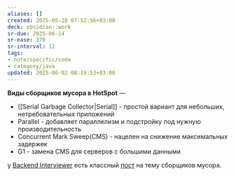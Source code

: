 ```yaml
---
aliases: []
created: 2025-05-28 07:52:56+03:00
deck: obsidian::work
sr-due: 2025-06-14
sr-ease: 270
sr-interval: 12
tags:
- note/specific/code
- category/java
updated: 2025-06-02 08:19:53+03:00
---
```


**Виды сборщиков мусора в HotSpot**
—
- [[Serial Garbage Collector|Serial]] - простой вариант для небольших, нетребовательных приложений
- Parallel - добавляет параллелизм и подстройку под нужную производительность
- Concurrent Mark Sweep(CMS) - нацелен на снижение максимальных задержек
- G1 - замена CMS для серверов с большими данными

у [Backend Interviewer](https://t.me/backend_interviewer) есть классный [пост](https://t.me/backend_interviewer/115) на тему сборщиков мусора.